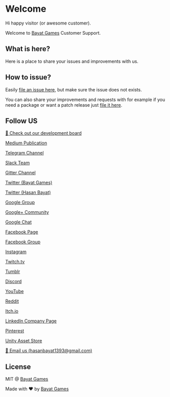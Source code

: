# Welcome
Hi happy visitor (or awesome customer).

Welcome to [Bayat Games](https://www.assetstore.unity3d.com/en/#!/search/page=1/sortby=relevance/query=publisher:26641) Customer Support.

## What is here?
Here is a place to share your issues and improvements with us.

## How to issue?
Easily [file an issue here](https://github.com/BayatGames/Support/issues/new), but make sure the issue does not exists.

You can also share your improvements and requests with for example if you need a package or want a patch release just [file it here](https://github.com/BayatGames/Support/issues/new).

## Follow US

[:notebook: Check out our development board](https://trello.com/bayatgames)

[Medium Publication](https://medium.com/bayat-games)

[Telegram Channel](https://t.me/BayatGamesOfficial)

[Slack Team](https://bayatgames.slack.com)

[Gitter Channel](https://gitter.im/BayatGames)

[Twitter (Bayat Games)](https://twitter.com/BayatGames)

[Twitter (Hasan Bayat)](https://twitter.com/EmpireWorld1393)

[Google Group](https://groups.google.com/forum/#!forum/bayatgames)

[Google+ Community](https://plus.google.com/communities/108974587311747022650)

[Google Chat](https://hangouts.google.com/group/6bqlVL54C7avYPUs2)

[Facebook Page](https://www.facebook.com/BayatGames)

[Facebook Group](https://www.facebook.com/groups/bayatgames/)

[Instagram](https://www.instagram.com/gamesbayat/)

[Twitch.tv](https://www.twitch.tv/bayatgames)

[Tumblr](https://bayatgames.tumblr.com)

[Discord](https://discordapp.com/channels/307041709701988352/307041709701988352)

[YouTube](https://www.youtube.com/channel/UCDLJbvqDKJyBKU2E8TMEQpQ)

[Reddit](https://www.reddit.com/r/bayatgames)

[Itch.io](https://bayat.itch.io/)

[LinkedIn Company Page](https://www.linkedin.com/company/18202318/)

[Pinterest](https://www.pinterest.com/BayatGames/)

[Unity Asset Store](https://www.assetstore.unity3d.com/en/#!/search/page=1/sortby=popularity/query=publisher:26641)

[:e-mail: Email us (hasanbayat1393@gmail.com)](mailto:hasanbayat1393@gmail.com)

## License
MIT @ [Bayat Games](https://github.com/BayatGames)

Made with :heart: by [Bayat Games](https://github.com/BayatGames)
